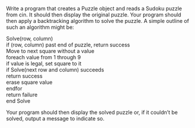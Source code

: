 Write a program that creates a Puzzle object and reads a Sudoku puzzle from cin. It should then display the original puzzle. 
Your program should then apply a backtracking algorithm to solve the puzzle. A simple outline of such an algorithm might be: 

Solve(row, column)  
   if (row, column) past end of puzzle, return success  
   Move to next square without a value  
   foreach value from 1 through 9  
      if value is legal, set square to it  
         if Solve(next row and column) succeeds  
            return success  
         erase square value  
   endfor  
   return failure  
end Solve 

Your program should then display the solved puzzle or, if it couldn’t be solved, output a message to indicate so. 
